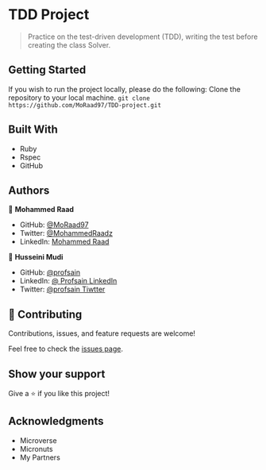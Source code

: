 # TDD Project

> Practice on the test-driven development (TDD), writing the test before creating the class Solver.

## Getting Started 
If you wish to run the project locally, please do the following: Clone the repository to your local machine.
`git clone https://github.com/MoRaad97/TDD-project.git`

## Built With

- Ruby
- Rspec
- GitHub

## Authors

👤 **Mohammed Raad**

- GitHub: [@MoRaad97](https://github.com/MoRaad97)
- Twitter: [@MohammedRaadz](https://twitter.com/MohammedRaadz)
- LinkedIn: [Mohammed Raad](linkedin.com/in/mohammed-raad-600176210)

👤 **Husseini Mudi**

- GitHub: [@profsain](https://github.com/Profsain)
- LinkedIn: [@ Profsain LinkedIn](https://www.linkedin.com/in/profsain)
- Twitter: [@profsain Tiwtter](https://twitter.com/profsain)

## 🤝 Contributing

Contributions, issues, and feature requests are welcome!

Feel free to check the [issues page](../../issues/).

## Show your support

Give a ⭐️ if you like this project!

## Acknowledgments

- Microverse
- Micronuts
- My Partners

